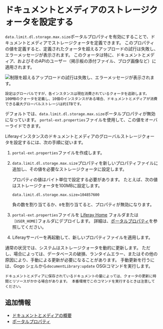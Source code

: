 # ドキュメントとメディアのストレージクォータを設定する

`data.limit.dl.storage.max.size`ポータルプロパティを有効にすることで、ドキュメントとメディアでストレージクォータを定義できます。 このプロパティの値を定義すると、定義されたクォータを超えるアップロードの試行は失敗し、エラーメッセージが表示されます。 このクォータは特に、ドキュメントとメディア、およびそのAPIのユーザー（掲示板の添付ファイル、ブログ画像など）に適用されます。

![制限を超えるアップロードの試行は失敗し、エラーメッセージが表示されます。](./setting-storage-quotas-for-documents-and-media/images/01.png)

```{important}
設定はグローバルですが、各インスタンスは現在消費されているクォータを追跡します。 100MBのクォータを定義し、10個のインスタンスがある場合、ドキュメントとメディアが消費できる最大グローバルストレージは約1TBです。
```

デフォルトでは、`data.limit.dl.storage.max.size`ポータルプロパティが無効になっています。 `portal-ext.properties`ファイルを使用して、この値をオーバーライドできます。

Liferayインスタンスのドキュメントとメディアのグローバルストレージクォータを設定するには、次の手順に従います。

1. `portal-ext.properties`ファイルを作成します。

1. `data.limit.dl.storage.max.size`プロパティを新しいプロパティファイルに追加し、その値を必要なストレージクォータに設定します。

   プロパティの値はバイト単位で設定する必要があります。 たとえば、次の値はストレージクォータを100MBに設定します。

   ```properties
   data.limit.dl.storage.max.size=104857600
   ```

   負の数を割り当てるか、`0`を割り当てると、プロパティが無効になります。

1. `portal-ext.properties`ファイルを [Liferay Home](../../../installation-and-upgrades/reference/liferay-home.md) フォルダまたは`［USER_HOME]`フォルダにデプロイします。 詳細は、[ポータルプロパティ](../../../installation-and-upgrades/reference/portal-properties.md)を参照してください。

1. Liferayサーバーを再起動して、新しいプロパティファイルを適用します。

通常の状況では、システムはストレージクォータを動的に更新します。 ただし、場合によっては、データベースの破損、ランタイムエラー、またはその他の原因により、手動による更新が必要になることがあります。 手動更新を行うには、Gogo シェルから`documentLibrary:update` OSGiコマンドを実行します。

```{warning}
ドキュメントとメディアに保存されているドキュメントの量によっては、クォータの更新に時間とリソースがかかる場合があります。 本番環境でこのコマンドを実行するときは注意してください。
```

## 追加情報

* [ドキュメントとメディアの概要](../documents-and-media-overview.md)
* [ポータルプロパティ](../../../installation-and-upgrades/reference/portal-properties.md)
